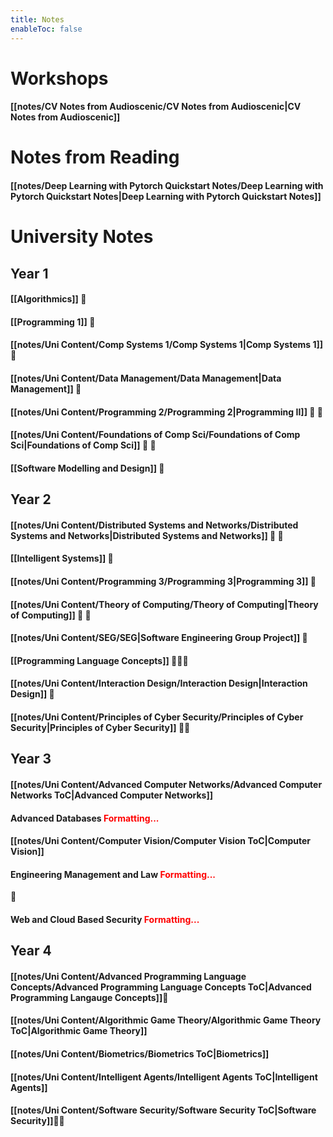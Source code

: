```yaml
---
title: Notes
enableToc: false
---
```


# Workshops

#### [[notes/CV Notes from Audioscenic/CV Notes from Audioscenic|CV Notes from Audioscenic]]

# Notes from Reading

#### [[notes/Deep Learning with Pytorch Quickstart Notes/Deep Learning with Pytorch Quickstart Notes|Deep Learning with Pytorch Quickstart Notes]]

# University Notes

## Year 1

#### [[Algorithmics]] 📝

#### [[Programming 1]] 📝

#### [[notes/Uni Content/Comp Systems 1/Comp Systems 1|Comp Systems 1]] 📝

#### [[notes/Uni Content/Data Management/Data Management|Data Management]] 📝

#### [[notes/Uni Content/Programming 2/Programming 2|Programming II]] 📝 📙

#### [[notes/Uni Content/Foundations of Comp Sci/Foundations of Comp Sci|Foundations of Comp Sci]] 📝 📙

#### [[Software Modelling and Design]] 📝

## Year 2

#### [[notes/Uni Content/Distributed Systems and Networks/Distributed Systems and Networks|Distributed Systems and Networks]] 📝 📙

#### [[Intelligent Systems]] 📝

#### [[notes/Uni Content/Programming 3/Programming 3|Programming 3]] 📝

#### [[notes/Uni Content/Theory of Computing/Theory of Computing|Theory of Computing]] 📝 📙

#### [[notes/Uni Content/SEG/SEG|Software Engineering Group Project]] 📝

#### [[Programming Language Concepts]] 📝📝📝

#### [[notes/Uni Content/Interaction Design/Interaction Design|Interaction Design]] 📝

#### [[notes/Uni Content/Principles of Cyber Security/Principles of Cyber Security|Principles of Cyber Security]] 📝📝

## Year 3

#### [[notes/Uni Content/Advanced Computer Networks/Advanced Computer Networks ToC|Advanced Computer Networks]]

#### Advanced Databases <font color="red">Formatting...</font>

#### [[notes/Uni Content/Computer Vision/Computer Vision ToC|Computer Vision]]

#### Engineering Management and Law <font color="red">Formatting...</font>
📝
#### Web and Cloud Based Security <font color="red">Formatting...</font>

## Year 4

#### [[notes/Uni Content/Advanced Programming Language Concepts/Advanced Programming Language Concepts ToC|Advanced Programming Langauge Concepts]]📝

#### [[notes/Uni Content/Algorithmic Game Theory/Algorithmic Game Theory ToC|Algorithmic Game Theory]]

#### [[notes/Uni Content/Biometrics/Biometrics ToC|Biometrics]]

#### [[notes/Uni Content/Intelligent Agents/Intelligent Agents ToC|Intelligent Agents]]

#### [[notes/Uni Content/Software Security/Software Security ToC|Software Security]]📝📝